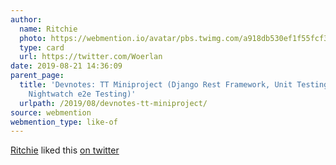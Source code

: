 ```yaml
---
author:
  name: Ritchie
  photo: https://webmention.io/avatar/pbs.twimg.com/a918db530ef1f55fcf30350f2ebde6861269d0548308777c2cfcdbb8e466ee69.jpg
  type: card
  url: https://twitter.com/Woerlan
date: 2019-08-21 14:36:09
parent_page:
  title: 'Devnotes: TT Miniproject (Django Rest Framework, Unit Testing, VueJS, Geocoding,
    Nightwatch e2e Testing)'
  urlpath: /2019/08/devnotes-tt-miniproject/
source: webmention
webmention_type: like-of
---
```


[Ritchie](https://twitter.com/Woerlan) liked this [on twitter](https://twitter.com/roytang/status/1164173034338639872#favorited-by-35668033)